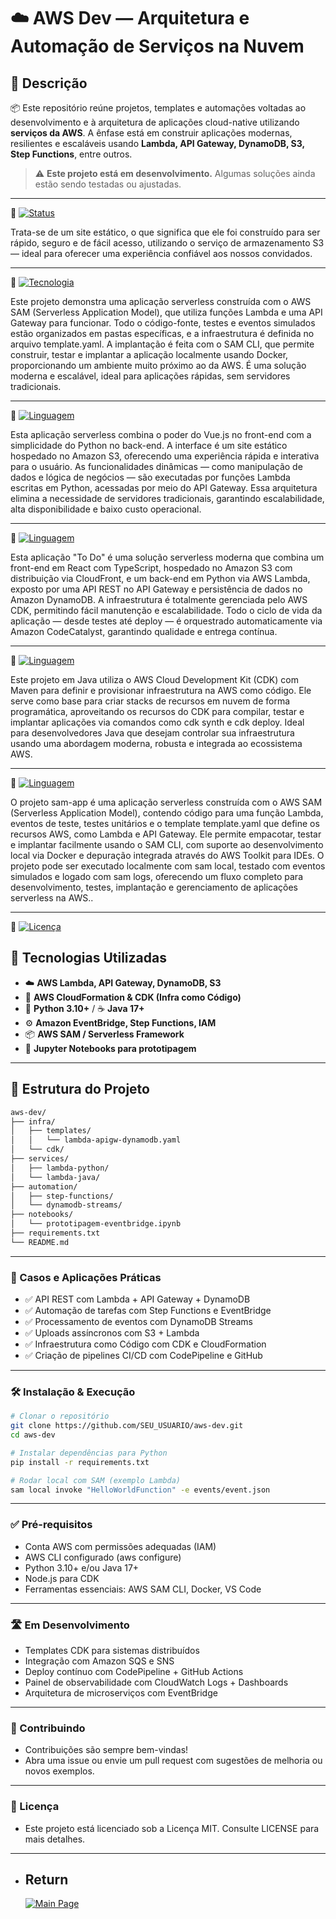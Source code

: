 # ☁️ AWS Dev — Arquitetura e Automação de Serviços na Nuvem

## 📌 Descrição

📦 Este repositório reúne projetos, templates e automações voltadas ao desenvolvimento e à arquitetura de aplicações cloud-native utilizando **serviços da AWS**. A ênfase está em construir aplicações modernas, resilientes e escaláveis usando **Lambda, API Gateway, DynamoDB, S3, Step Functions**, entre outros.

> ⚠️ **Este projeto está em desenvolvimento.** Algumas soluções ainda estão sendo testadas ou ajustadas.

---

🔗 [![Status](https://img.shields.io/badge/AWS-Site_Estático_Hospedado_em_S3-yellow?style=for-the-badge)](./AWS-lab-S3)

<p>Trata-se de um site estático, o que significa que ele foi construído para ser rápido, seguro e de fácil acesso, utilizando o serviço de armazenamento S3 — ideal para oferecer uma experiência confiável aos nossos convidados.</p>

---

🔗 [![Tecnologia](https://img.shields.io/badge/AWS-SAM_App-orange?style=for-the-badge)](./AWSSamTestApp)

<p>Este projeto demonstra uma aplicação serverless construída com o AWS SAM (Serverless Application Model), que utiliza funções Lambda e uma API Gateway para funcionar. Todo o código-fonte, testes e eventos simulados estão organizados em pastas específicas, e a infraestrutura é definida no arquivo template.yaml. A implantação é feita com o SAM CLI, que permite construir, testar e implantar a aplicação localmente usando Docker, proporcionando um ambiente muito próximo ao da AWS. É uma solução moderna e escalável, ideal para aplicações rápidas, sem servidores tradicionais.</p>

---

🔗 [![Linguagem](https://img.shields.io/badge/Vue-Python_App-blue?style=for-the-badge)](./ca-python-serverless)

<p>Esta aplicação serverless combina o poder do Vue.js no front-end com a simplicidade do Python no back-end. A interface é um site estático hospedado no Amazon S3, oferecendo uma experiência rápida e interativa para o usuário. As funcionalidades dinâmicas — como manipulação de dados e lógica de negócios — são executadas por funções Lambda escritas em Python, acessadas por meio do API Gateway. Essa arquitetura elimina a necessidade de servidores tradicionais, garantindo escalabilidade, alta disponibilidade e baixo custo operacional.</p>

---

🔗 [![Linguagem](https://img.shields.io/badge/React-Python_App-magenta?style=for-the-badge)](./catalisty-react-java-app)

<p>Esta aplicação "To Do" é uma solução serverless moderna que combina um front-end em React com TypeScript, hospedado no Amazon S3 com distribuição via CloudFront, e um back-end em Python via AWS Lambda, exposto por uma API REST no API Gateway e persistência de dados no Amazon DynamoDB. A infraestrutura é totalmente gerenciada pelo AWS CDK, permitindo fácil manutenção e escalabilidade. Todo o ciclo de vida da aplicação — desde testes até deploy — é orquestrado automaticamente via Amazon CodeCatalyst, garantindo qualidade e entrega contínua.</p>

---

🔗 [![Linguagem](https://img.shields.io/badge/AWS-Java_Serveless-yellow?style=for-the-badge)](./my-projet-aws)

<p>Este projeto em Java utiliza o AWS Cloud Development Kit (CDK) com Maven para definir e provisionar infraestrutura na AWS como código. Ele serve como base para criar stacks de recursos em nuvem de forma programática, aproveitando os recursos do CDK para compilar, testar e implantar aplicações via comandos como cdk synth e cdk deploy. Ideal para desenvolvedores Java que desejam controlar sua infraestrutura usando uma abordagem moderna, robusta e integrada ao ecossistema AWS.</p>

---

🔗 [![Linguagem](https://img.shields.io/badge/AWS-SAM_App-black?style=for-the-badge)](./sam-app)

<p>O projeto sam-app é uma aplicação serverless construída com o AWS SAM (Serverless Application Model), contendo código para uma função Lambda, eventos de teste, testes unitários e o template template.yaml que define os recursos AWS, como Lambda e API Gateway. Ele permite empacotar, testar e implantar facilmente usando o SAM CLI, com suporte ao desenvolvimento local via Docker e depuração integrada através do AWS Toolkit para IDEs. O projeto pode ser executado localmente com sam local, testado com eventos simulados e logado com sam logs, oferecendo um fluxo completo para desenvolvimento, testes, implantação e gerenciamento de aplicações serverless na AWS..</p>

---


🔗 [![Licença](https://img.shields.io/badge/Licença-MIT-green?style=for-the-badge)](LICENSE)



## 🚀 Tecnologias Utilizadas

- ☁️ **AWS Lambda, API Gateway, DynamoDB, S3**
- 🔧 **AWS CloudFormation & CDK (Infra como Código)**
- 🐍 **Python 3.10+** / ☕ **Java 17+**
- ⚙️ **Amazon EventBridge, Step Functions, IAM**
- 📦 **AWS SAM / Serverless Framework**
- 📓 **Jupyter Notebooks para prototipagem**

---

## 📁 Estrutura do Projeto

```bash
aws-dev/
├── infra/
│   ├── templates/
│   │   └── lambda-apigw-dynamodb.yaml
│   └── cdk/
├── services/
│   ├── lambda-python/
│   └── lambda-java/
├── automation/
│   ├── step-functions/
│   └── dynamodb-streams/
├── notebooks/
│   └── prototipagem-eventbridge.ipynb
├── requirements.txt
└── README.md
```

---

### 🧪 Casos e Aplicações Práticas
- ✅ API REST com Lambda + API Gateway + DynamoDB
- ✅ Automação de tarefas com Step Functions e EventBridge
- ✅ Processamento de eventos com DynamoDB Streams
- ✅ Uploads assíncronos com S3 + Lambda
- ✅ Infraestrutura como Código com CDK e CloudFormation
- ✅ Criação de pipelines CI/CD com CodePipeline e GitHub

---

### 🛠️ Instalação & Execução

```bash
# Clonar o repositório
git clone https://github.com/SEU_USUARIO/aws-dev.git
cd aws-dev

# Instalar dependências para Python
pip install -r requirements.txt

# Rodar local com SAM (exemplo Lambda)
sam local invoke "HelloWorldFunction" -e events/event.json
```

---

### ✅ Pré-requisitos
- Conta AWS com permissões adequadas (IAM)
- AWS CLI configurado (aws configure)
- Python 3.10+ e/ou Java 17+
- Node.js para CDK
- Ferramentas essenciais: AWS SAM CLI, Docker, VS Code

---

### 🛣️ Em Desenvolvimento
 - Templates CDK para sistemas distribuídos
 - Integração com Amazon SQS e SNS
 - Deploy contínuo com CodePipeline + GitHub Actions
 - Painel de observabilidade com CloudWatch Logs + Dashboards
 - Arquitetura de microserviços com EventBridge

---

### 🤝 Contribuindo
- Contribuições são sempre bem-vindas!
- Abra uma issue ou envie um pull request com sugestões de melhoria ou novos exemplos.

---

### 📄 Licença
- Este projeto está licenciado sob a Licença MIT. Consulte LICENSE para mais detalhes.

---

- ## Return
  [![Main Page](https://img.shields.io/badge/Main-Page?style=for-the-badge&logo=github&logoColor=white)](https://github.com/alfecjo)
